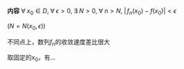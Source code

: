 **内容**
$\forall\;x_0\in D,\;\forall\;\epsilon>0,\;\exists\;N>0,\;\forall\;n>N,\;|\,f_n(x_0)-f(x_0)|<\epsilon$

$\left(N=N(x_0,\epsilon)\right)$

不同点上，数列$f_n$的收敛速度差比很大

取固定的$x_0$，有…

